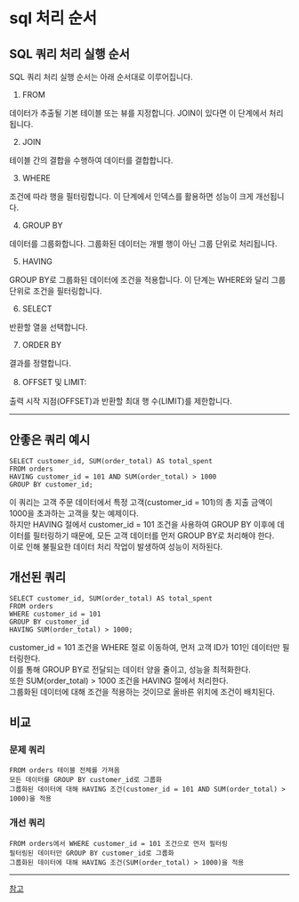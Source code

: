 # sql 처리 순서

## SQL 쿼리 처리 실행 순서

SQL 쿼리 처리 실행 순서는 아래 순서대로 이루어집니다.

1. FROM

데이터가 추출될 기본 테이블 또는 뷰를 지정합니다. JOIN이 있다면 이 단계에서 처리됩니다.

2. JOIN

테이블 간의 결합을 수행하여 데이터를 결합합니다.

3. WHERE

조건에 따라 행을 필터링합니다. 이 단계에서 인덱스를 활용하면 성능이 크게 개선됩니다.

4. GROUP BY

데이터를 그룹화합니다. 그룹화된 데이터는 개별 행이 아닌 그룹 단위로 처리됩니다.

5. HAVING

GROUP BY로 그룹화된 데이터에 조건을 적용합니다. 이 단계는 WHERE와 달리 그룹 단위로 조건을 필터링합니다.

6. SELECT

반환할 열을 선택합니다.

7. ORDER BY

결과를 정렬합니다.

8. OFFSET 및 LIMIT:

출력 시작 지점(OFFSET)과 반환할 최대 행 수(LIMIT)를 제한합니다.

---

## 안좋은 쿼리 예시

```
SELECT customer_id, SUM(order_total) AS total_spent
FROM orders
HAVING customer_id = 101 AND SUM(order_total) > 1000
GROUP BY customer_id;
```

이 쿼리는 고객 주문 데이터에서 특정 고객(customer_id = 101)의 총 지출 금액이 1000을 초과하는 고객을 찾는 예제이다.  
하지만 HAVING 절에서 customer_id = 101 조건을 사용하여 GROUP BY 이후에 데이터를 필터링하기 때문에, 모든 고객 데이터를 먼저 GROUP BY로 처리해야 한다.  
이로 인해 불필요한 데이터 처리 작업이 발생하여 성능이 저하된다.

## 개선된 쿼리

```
SELECT customer_id, SUM(order_total) AS total_spent
FROM orders
WHERE customer_id = 101
GROUP BY customer_id
HAVING SUM(order_total) > 1000;
```

customer_id = 101 조건을 WHERE 절로 이동하여, 먼저 고객 ID가 101인 데이터만 필터링한다.  
이를 통해 GROUP BY로 전달되는 데이터 양을 줄이고, 성능을 최적화한다.  
또한 SUM(order_total) > 1000 조건을 HAVING 절에서 처리한다.  
그룹화된 데이터에 대해 조건을 적용하는 것이므로 올바른 위치에 조건이 배치된다.

## 비교

### 문제 쿼리

```
FROM orders 테이블 전체를 가져옴
모든 데이터를 GROUP BY customer_id로 그룹화
그룹화된 데이터에 대해 HAVING 조건(customer_id = 101 AND SUM(order_total) > 1000)을 적용
```

### 개선 쿼리

```
FROM orders에서 WHERE customer_id = 101 조건으로 먼저 필터링
필터링된 데이터만 GROUP BY customer_id로 그룹화
그룹화된 데이터에 대해 HAVING 조건(SUM(order_total) > 1000)을 적용
```

---

[참고](https://www.youtube.com/watch?v=cwX-QR3gh_Y)
